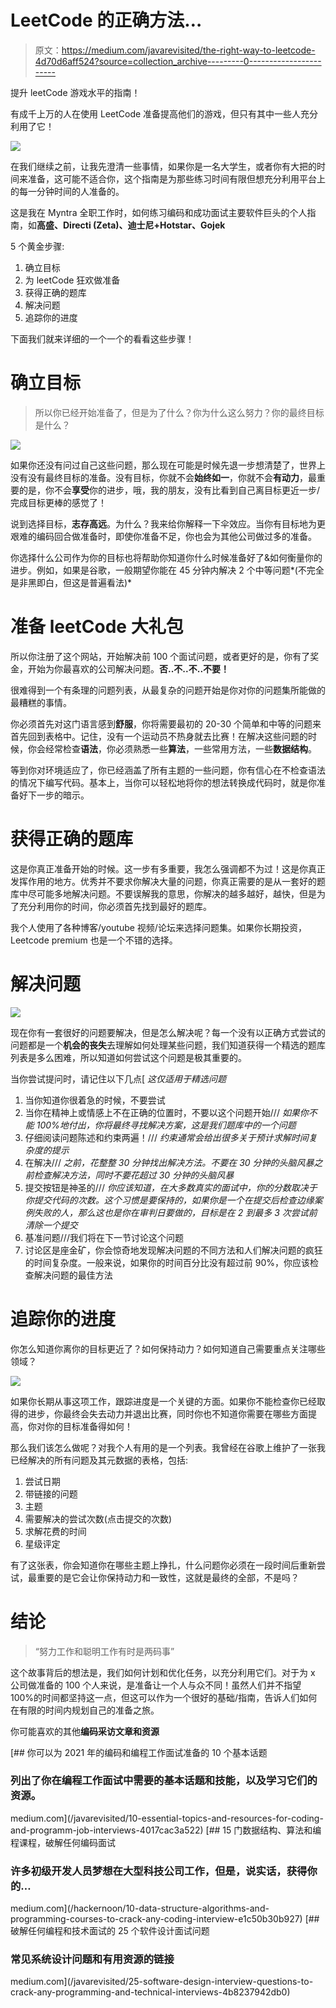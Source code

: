# LeetCode 的正确方法…

> 原文：<https://medium.com/javarevisited/the-right-way-to-leetcode-4d70d6aff524?source=collection_archive---------0----------------------->

提升 leetCode 游戏水平的指南！

有成千上万的人在使用 LeetCode 准备提高他们的游戏，但只有其中一些人充分利用了它！

![](img/d63461b9fdf1a86236f0b8171ff18e72.png)

在我们继续之前，让我先澄清一些事情，如果你是一名大学生，或者你有大把的时间来准备，这可能不适合你，这个指南是为那些练习时间有限但想充分利用平台上的每一分钟时间的人准备的。

这是我在 Myntra 全职工作时，如何练习编码和成功面试主要软件巨头的个人指南，如**高盛、Directi (Zeta)、迪士尼+Hotstar、Gojek**

5 个黄金步骤:

1.  确立目标
2.  为 leetCode 狂欢做准备
3.  获得正确的题库
4.  解决问题
5.  追踪你的进度

下面我们就来详细的一个一个的看看这些步骤！

# 确立目标

> 所以你已经开始准备了，但是为了什么？你为什么这么努力？你的最终目标是什么？

![](img/559218ebbe2f02b66f6c22e746a4e3ac.png)

如果你还没有问过自己这些问题，那么现在可能是时候先退一步想清楚了，世界上没有没有最终目标的准备。没有目标，你就不会**始终如一**，你就不会**有动力**，最重要的是，你不会**享受**你的进步，哦，我的朋友，没有比看到自己离目标更近一步/完成目标更棒的感觉了！

说到选择目标，**志存高远**。为什么？我来给你解释一下伞效应。当你有目标地为更艰难的编码回合做准备时，即使你准备不足，你也会为其他公司做过多的准备。

你选择什么公司作为你的目标也将帮助你知道你什么时候准备好了&如何衡量你的进步。例如，如果是谷歌，一般期望你能在 45 分钟内解决 2 个中等问题*(不完全是非黑即白，但这是普遍看法)*

# **准备 leetCode 大礼包**

所以你注册了这个网站，开始解决前 100 个面试问题，或者更好的是，你有了奖金，开始为你最喜欢的公司解决问题。**否..不..不..不要！**

很难得到一个有条理的问题列表，从最复杂的问题开始是你对你的问题集所能做的最糟糕的事情。

你必须首先对这门语言感到**舒服**，你将需要最初的 20-30 个简单和中等的问题来首先回到表格中。记住，没有一个运动员不热身就去比赛！在解决这些问题的时候，你会经常检查**语法**，你必须熟悉一些**算法**，一些常用方法，一些**数据结构**。

等到你对环境适应了，你已经涵盖了所有主题的一些问题，你有信心在不检查语法的情况下编写代码。基本上，当你可以轻松地将你的想法转换成代码时，就是你准备好下一步的暗示。

# 获得正确的题库

这是你真正准备开始的时候。这一步有多重要，我怎么强调都不为过！这是你真正发挥作用的地方。优秀并不要求你解决大量的问题，你真正需要的是从一套好的题库中尽可能多地解决问题。不要误解我的意思，你解决的越多越好，越快，但是为了充分利用你的时间，你必须首先找到最好的题库。

我个人使用了各种博客/youtube 视频/论坛来选择问题集。如果你长期投资，Leetcode premium 也是一个不错的选择。

# 解决问题

![](img/cd3a9787056489c1f65076526827790a.png)

现在你有一套很好的问题要解决，但是怎么解决呢？每一个没有以正确方式尝试的问题都是一个**机会的丧失**去理解如何处理某些问题，我们知道获得一个精选的题库列表是多么困难，所以知道如何尝试这个问题是极其重要的。

当你尝试提问时，请记住以下几点[ *这仅适用于精选问题*

1.  当你知道你很着急的时候，不要尝试
2.  当你在精神上或情感上不在正确的位置时，不要以这个问题开始/// *如果你不能 100%地付出，你将最终寻找解决方案，这是我们题库中的一个问题*
3.  仔细阅读问题陈述和约束两遍！/// *约束通常会给出很多关于预计求解时间复杂度的提示*
4.  在解决/// *之前，花整整 30 分钟找出解决方法。不要在 30 分钟的头脑风暴之前检查解决方法，同时不要花超过 30 分钟的头脑风暴*
5.  提交按钮是神圣的/// *你应该知道，在大多数真实的面试中，你的分数取决于你提交代码的次数。这个习惯是要保持的，如果你是一个在提交后检查边缘案例失败的人，那么这也是你在审判日要做的，目标是在 2 到最多 3 次尝试前清除一个提交*
6.  基准问题///我们将在下一节讨论这个问题
7.  讨论区是座金矿，你会惊奇地发现解决问题的不同方法和人们解决问题的疯狂的时间复杂度。一般来说，如果你的时间百分比没有超过前 90%，你应该检查解决问题的最佳方法

# 追踪你的进度

你怎么知道你离你的目标更近了？如何保持动力？如何知道自己需要重点关注哪些领域？

![](img/7485cb968bf678e1712de4274a045e6e.png)

如果你长期从事这项工作，跟踪进度是一个关键的方面。如果你不能检查你已经取得的进步，你最终会失去动力并退出比赛，同时你也不知道你需要在哪些方面提高，你对你的目标准备得如何！

那么我们该怎么做呢？对我个人有用的是一个列表。我曾经在谷歌上维护了一张我已经解决的所有问题及其元数据的表格，包括:

1.  尝试日期
2.  带链接的问题
3.  主题
4.  需要解决的尝试次数(点击提交的次数)
5.  求解花费的时间
6.  星级评定

有了这张表，你会知道你在哪些主题上挣扎，什么问题你必须在一段时间后重新尝试，最重要的是它会让你保持动力和一致性，这就是最终的全部，不是吗？

# 结论

> “努力工作和聪明工作有时是两码事”

这个故事背后的想法是，我们如何计划和优化任务，以充分利用它们。对于为 x 公司做准备的 100 个人来说，是准备让一个人与众不同！虽然人们并不指望 100%的时间都坚持这一点，但这可以作为一个很好的基础/指南，告诉人们如何在有限的时间内规划自己的准备之旅。

你可能喜欢的其他**编码采访文章和资源**

[](/javarevisited/10-essential-topics-and-resources-for-coding-and-programm-job-interviews-4017cac3a522) [## 你可以为 2021 年的编码和编程工作面试准备的 10 个基本话题

### 列出了你在编程工作面试中需要的基本话题和技能，以及学习它们的资源。

medium.com](/javarevisited/10-essential-topics-and-resources-for-coding-and-programm-job-interviews-4017cac3a522) [](/hackernoon/10-data-structure-algorithms-and-programming-courses-to-crack-any-coding-interview-e1c50b30b927) [## 15 门数据结构、算法和编程课程，破解任何编码面试

### 许多初级开发人员梦想在大型科技公司工作，但是，说实话，获得你的…

medium.com](/hackernoon/10-data-structure-algorithms-and-programming-courses-to-crack-any-coding-interview-e1c50b30b927) [](/javarevisited/25-software-design-interview-questions-to-crack-any-programming-and-technical-interviews-4b8237942db0) [## 破解任何编程和技术面试的 25 个软件设计面试问题

### 常见系统设计问题和有用资源的链接

medium.com](/javarevisited/25-software-design-interview-questions-to-crack-any-programming-and-technical-interviews-4b8237942db0)
